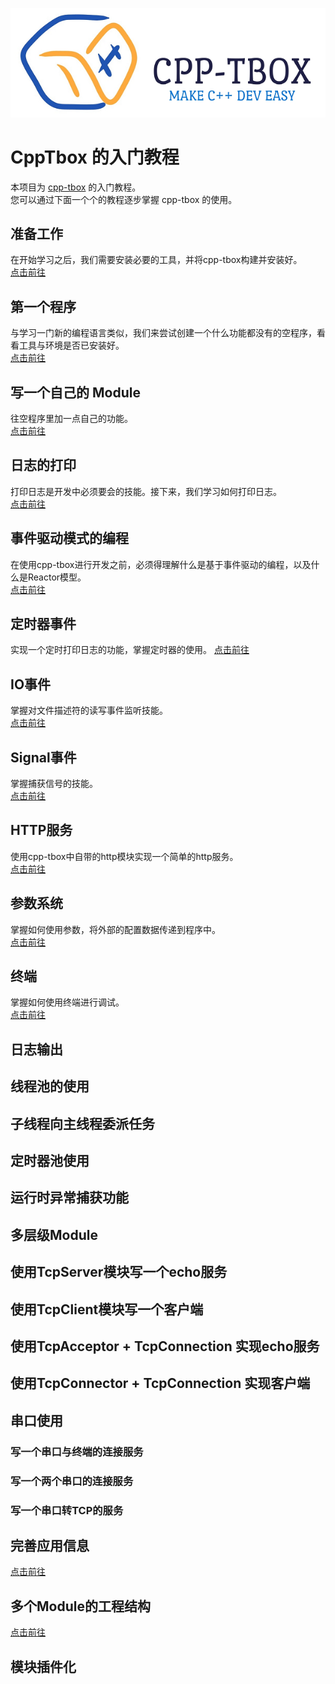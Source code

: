 ![cpp-tbox-logo](images/logo-with-slogan.png)  

# CppTbox 的入门教程

本项目为 [cpp-tbox](https://gitee.com/cpp-master/cpp-tbox) 的入门教程。  
您可以通过下面一个个的教程逐步掌握 cpp-tbox 的使用。  

## 准备工作
在开始学习之后，我们需要安装必要的工具，并将cpp-tbox构建并安装好。  
[点击前往](00-prepare.md)

## 第一个程序
与学习一门新的编程语言类似，我们来尝试创建一个什么功能都没有的空程序，看看工具与环境是否已安装好。  
[点击前往](00-first-demo.md)

## 写一个自己的 Module
往空程序里加一点自己的功能。  
[点击前往](01-first-module.md)

## 日志的打印
打印日志是开发中必须要会的技能。接下来，我们学习如何打印日志。  
[点击前往](02-add-log-tag.md)  

## 事件驱动模式的编程
在使用cpp-tbox进行开发之前，必须得理解什么是基于事件驱动的编程，以及什么是Reactor模型。  
[点击前往](03-event-drive.md)  

## 定时器事件
实现一个定时打印日志的功能，掌握定时器的使用。
[点击前往](04-timer-event.md)

## IO事件
掌握对文件描述符的读写事件监听技能。  
[点击前往](05-fd-event.md)

## Signal事件
掌握捕获信号的技能。  
[点击前往](11-signal-event.md)

## HTTP服务
使用cpp-tbox中自带的http模块实现一个简单的http服务。  
[点击前往](06-http-server.md)

## 参数系统
掌握如何使用参数，将外部的配置数据传递到程序中。  
[点击前往](07-parameters.md)

## 终端
掌握如何使用终端进行调试。  
[点击前往](08-terminal.md)

## 日志输出

## 线程池的使用

## 子线程向主线程委派任务

## 定时器池使用

## 运行时异常捕获功能

## 多层级Module

## 使用TcpServer模块写一个echo服务

## 使用TcpClient模块写一个客户端

## 使用TcpAcceptor + TcpConnection 实现echo服务

## 使用TcpConnector + TcpConnection 实现客户端

## 串口使用
### 写一个串口与终端的连接服务
### 写一个两个串口的连接服务
### 写一个串口转TCP的服务

## 完善应用信息
[点击前往](09-add-app-info.md)

## 多个Module的工程结构
[点击前往](10-multi-modules.md)

## 模块插件化
